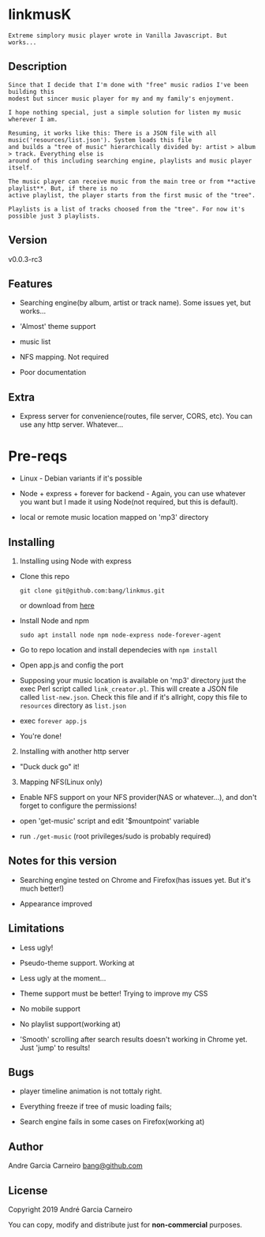 # linkmusK
	Extreme simplory music player wrote in Vanilla Javascript. But works... 

## Description

	Since that I decide that I'm done with "free" music radios I've been building this 
	modest but sincer music player for my and my family's enjoyment.
	
	I hope nothing special, just a simple solution for listen my music wherever I am.
	
	Resuming, it works like this: There is a JSON file with all music('resources/list.json'). System loads this file
	and builds a "tree of music" hierarchically divided by: artist > album > track. Everything else is
	around of this including searching engine, playlists and music player itself.
	
	The music player can receive music from the main tree or from **active playlist**. But, if there is no 
	active playlist, the player starts from the first music of the "tree".
	
	Playlists is a list of tracks choosed from the "tree". For now it's possible just 3 playlists. 
	
	

## Version

v0.0.3-rc3

## Features

* Searching engine(by album, artist or track name). Some issues yet, but works...

* 'Almost' theme support

* music list

* NFS mapping. Not required

* Poor documentation

  

## Extra

* Express server for convenience(routes, file server, CORS, etc). You can use any http server. Whatever...

  

# Pre-reqs

* Linux - Debian variants if it's possible

* Node + express + forever for backend - Again, you can use whatever you want but I made it using Node(not required, but this is default).

* local or remote music location mapped on 'mp3' directory



## Installing


1. Installing using Node with express

  * Clone this repo

    `git clone git@github.com:bang/linkmus.git`

    or download from [here](https://github.com/bang/linkmus/archive/master.zip)

  * Install Node and npm

    

    `sudo apt install node npm node-express node-forever-agent`

    

  * Go to repo location and install dependecies with `npm install`

    

  * Open app.js and config the port
  
  
  * Supposing your music location is available on 'mp3' directory just the exec Perl script called `link_creator.pl`. This will
  create a JSON file called `list-new.json`. Check this file and if it's allright, copy this file to `resources` directory as
  `list.json`
   

  * exec `forever app.js`
  
  
  * You're done!

    


2. Installing with another http server

  

  * "Duck duck go" it!

    


3. Mapping NFS(Linux only)

  

  * Enable NFS support on your NFS provider(NAS or whatever...), and don't forget to configure the permissions!

  * open 'get-music' script and edit '$mountpoint' variable

  * run `./get-music` (root privileges/sudo is probably required)


  
## Notes for this version

* Searching engine tested on Chrome and Firefox(has issues yet. But it's much better!)

* Appearance improved
  


## Limitations

* Less ugly!

* Pseudo-theme support. Working at

* Less ugly at the moment... 

* Theme support must be better! Trying to improve my CSS

* No mobile support

* No playlist support(working at)

* 'Smooth' scrolling after search results doesn't working in Chrome yet. Just 'jump' to results!

  

## Bugs

* player timeline animation is not tottaly right.

* Everything freeze if tree of music loading fails;

* Search engine fails in some cases on Firefox(working at)
  


## Author

Andre Garcia Carneiro bang@github.com



## License

Copyright 2019 André Garcia Carneiro

You can copy, modify and distribute just for **non-commercial** purposes.




